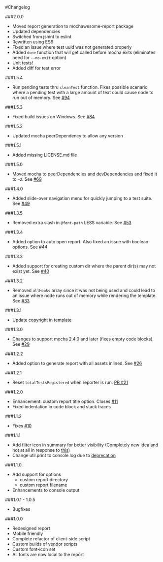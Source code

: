 #Changelog

###2.0.0
- Moved report generation to mochawesome-report package
- Updated dependencies
- Switched from jshint to eslint
- Rewritten using ES6
- Fixed an issue where test uuid was not generated properly
- Added `done` function that will get called before mocha exits (eliminates need for `--no-exit` option)
- Unit tests!
- Added diff for test error

###1.5.4
- Run pending tests thru `cleanTest` function. Fixes possible scenario where a pending test with a large amount of text could cause node to run out of memory. See [#94](https://github.com/adamgruber/mochawesome/issues/94)

###1.5.3
- Fixed build issues on Windows. See [#84](https://github.com/adamgruber/mochawesome/pull/84)

###1.5.2
- Updated mocha peerDependency to allow any version

###1.5.1
- Added missing LICENSE.md file

###1.5.0
- Moved mocha to peerDependencies and devDependencies and fixed it to `~2`. See [#69](https://github.com/adamgruber/mochawesome/issues/69)

###1.4.0
- Added slide-over navigation menu for quickly jumping to a test suite. See [#49](https://github.com/adamgruber/mochawesome/issues/49)

###1.3.5
- Removed extra slash in `@font-path` LESS variable. See [#53](https://github.com/adamgruber/mochawesome/issues/53)

###1.3.4
- Added option to auto open report. Also fixed an issue with boolean options. See [#44](https://github.com/adamgruber/mochawesome/issues/44)

###1.3.3
- Added support for creating custom dir where the parent dir(s) may not exist yet. See [#40](https://github.com/adamgruber/mochawesome/issues/40)

###1.3.2
- Removed `allHooks` array since it was not being used and could lead to an issue where node runs out of memory while rendering the template. See [#33](https://github.com/adamgruber/mochawesome/issues/33)

###1.3.1
- Update copyright in template

###1.3.0
- Changes to support mocha 2.4.0 and later (fixes empty code blocks). See [#29](https://github.com/adamgruber/mochawesome/issues/29)

###1.2.2
- Added option to generate report with all assets inlined. See [#26](https://github.com/adamgruber/mochawesome/issues/26)

###1.2.1
- Reset `totalTestsRegistered` when reporter is run. [PR #21](https://github.com/adamgruber/mochawesome/pull/21)

###1.2.0
- Enhancement: custom report title option. Closes [#11](https://github.com/adamgruber/mochawesome/issues/11)
- Fixed indentation in code block and stack traces

###1.1.2
- Fixes [#10](https://github.com/adamgruber/mochawesome/issues/10)

###1.1.1
- Add filter icon in summary for better visibility (Completely new idea and not at all in response to [this](https://github.com/adamgruber/mochawesome/issues/5))
- Change util.print to console.log due to [deprecation](https://github.com/joyent/node/blob/master/doc/api/util.markdown#user-content-utilprint)

###1.1.0
- Add support for options
  - custom report directory
  - custom report filename
- Enhancements to console output

###1.0.1 - 1.0.5
- Bugfixes

###1.0.0
- Redesigned report
- Mobile friendly
- Complete refactor of client-side script
- Custom builds of vendor scripts
- Custom font-icon set
- All fonts are now local to the report
